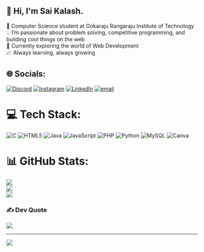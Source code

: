 ## 👋 Hi, I'm Sai Kalash.

  🧠 Computer Science student at Gokaraju Rangaraju Institute of Technology<br/>
  💡 I’m passionate about problem solving, competitive programming, and building cool things on the web<br/>
  🌱 Currently exploring the world of Web Development<br/>
  📈 Always learning, always growing<br/>
  
  

## 🌐 Socials:
[![Discord](https://img.shields.io/badge/Discord-%237289DA.svg?logo=discord&logoColor=white)](https://discord.gg/https://discord.gg/edwmUTSQ) [![Instagram](https://img.shields.io/badge/Instagram-%23E4405F.svg?logo=Instagram&logoColor=white)](https://instagram.com/kalash_063) [![LinkedIn](https://img.shields.io/badge/LinkedIn-%230077B5.svg?logo=linkedin&logoColor=white)](https://www.linkedin.com/in/sai-kalash-chittapragada-5b6094308) [![email](https://img.shields.io/badge/Email-D14836?logo=gmail&logoColor=white)](mailto:kalashsai63@gmail.com) 

# 💻 Tech Stack:
![C](https://img.shields.io/badge/c-%2300599C.svg?style=for-the-badge&logo=c&logoColor=white) ![HTML5](https://img.shields.io/badge/html5-%23E34F26.svg?style=for-the-badge&logo=html5&logoColor=white) ![Java](https://img.shields.io/badge/java-%23ED8B00.svg?style=for-the-badge&logo=openjdk&logoColor=white) ![JavaScript](https://img.shields.io/badge/javascript-%23323330.svg?style=for-the-badge&logo=javascript&logoColor=%23F7DF1E) ![PHP](https://img.shields.io/badge/php-%23777BB4.svg?style=for-the-badge&logo=php&logoColor=white) ![Python](https://img.shields.io/badge/python-3670A0?style=for-the-badge&logo=python&logoColor=ffdd54) ![MySQL](https://img.shields.io/badge/mysql-4479A1.svg?style=for-the-badge&logo=mysql&logoColor=white) ![Canva](https://img.shields.io/badge/Canva-%2300C4CC.svg?style=for-the-badge&logo=Canva&logoColor=white)
# 📊 GitHub Stats:
![](https://github-readme-stats.vercel.app/api?username=Saikalash&theme=merko&hide_border=false&include_all_commits=false&count_private=false)<br/>
![](https://nirzak-streak-stats.vercel.app/?user=Saikalash&theme=merko&hide_border=false)<br/>
![](https://github-readme-stats.vercel.app/api/top-langs/?username=Saikalash&theme=merko&hide_border=false&include_all_commits=false&count_private=false&layout=compact)

### ✍️ Dev Quote
![](https://quotes-github-readme.vercel.app/api?type=horizontal&theme=radical)

---
[![](https://visitcount.itsvg.in/api?id=Saikalash&icon=0&color=11)](https://visitcount.itsvg.in)

<!-- Proudly created with GPRM ( https://gprm.itsvg.in ) -->

